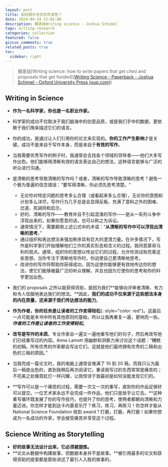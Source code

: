 ```yaml
---
layout: post
title: 如何提升论文的可读性？
date: 2024-04-24 22:02:00
description: 摘录自Writing science - Joshua Schimel
tags: writing research
categories: collection
featured: false
giscus_comments: true
related_posts: true
toc:
  sidebar: right
---
```


> 摘录自[Writing science: how to write papers that get cited and proposals that get funded]([Writing Science - Paperback - Joshua Schimel - Oxford University Press (oup.com)](https://global.oup.com/academic/product/writing-science-9780199760244?cc=us&lang=en&))

## Writing in Science

- **作为一名科学家，你也是一名职业作家。**

- 科学家的成功不仅取决于我们脑海中的创意品质，或是我们手中的数据，更依赖于我们用来描述它们的语言。

- 你的成功，是通过让人们引用你的论文来实现的。**你的工作产生影响**才是关键。成功不是来自于写作本身，而是来自于**有效的写作**。

- 当我需要优秀写作的例子时，我通常会去找各个领域的领导者——他们大多写作出色。他们能够用清晰有效的语言表达自己的想法，这种语言能够与广泛的听众进行沟通。
- 是清晰的思考导致清晰的写作吗？或者，清晰的写作导致清晰的思考？避免一个极为普遍的信念错误：“要写得清晰，你必须先思考清楚。“
  - 无论你对特定问题的思考多么合理（或看起来多么合理），无论你的意图和计划多么详尽，写作行为几乎总是会显得反叛，充满了意料之外的困难、岔道、死胡同和启示。
  - 好的、清晰的写作——教育并且不引起混淆的写作——是从一系列斗争中浮现出来的，如果你愿意的话，也可以称之为诉讼。
  - 通常情况下，需要颠倒上述公式中的术语：“**从清晰的写作中可以浮现出清晰的思考**。”
  - 通过组织和表达想法来强加秩序具有巨大的澄清力量。在许多情况下，写作是科学家们开始理解他们工作的真实形态和含义的过程。我同意蒙哥马利的观点。通常，组织你的思想以传达它们的过程，允许你测试和完善这些思想。当你专注于清晰地写作时，你迫使自己更清晰地思考。
  - 改进你的写作将帮助你获得成功，因为这使你能够更有效地传达你的想法，使它们能够被最广泛的听众理解，并且也因为它使你的思考和你的科学更加出色。
- 我们的 proposals 之所以能获得资助，是因为我们**能够向评审者清晰、有力和令人信服地表达我们的想法。**因此，**我们的成功不仅来源于这些想法本身的内在质量，还来源于我们传达想法的能力**。
- **作为作者，你的任务是让读者的工作变得轻松**{: style="color: red"}。这最后一点可能是本书中所有其他原则的基础，所以让我再重复一遍，更响亮一些。_**作者的工作是让读者的工作变得轻松**_。
- **改写是写作的本质**。专业作家会一遍又一遍地重写他们的句子，然后再改写他们已经重写过的内容。Anne Lamott 用幽默和洞察力来讨论这个话题：“糟糕的初稿。所有优秀的作家都会写出它们。这就是他们最终拥有优秀的二稿和出色的三稿的原因。”
- 当我完成一篇论文时，我的电脑上通常会堆满了 10 到 20 稿，而我只认为最后一稿是出色的，直到我稍后再次阅读它。重读我写过的东西常常是痛苦的；不完美之处像霓虹灯一样闪耀，让我惊讶于我最初是如何没能发现它们的。
- **写作可以是一个痛苦的过程，需要一次又一次的重写，直到你的作品足够好可以提交。一位艺术家永远不会完成一件作品，他们只是放手让它去。**这种重写循环既发展了你的写作技巧，也提升了你的思考，使两者都朝向清晰和力量迈进。你怎样才能到达卡内基音乐厅？练习，练习，再练习！你怎样才能从 National Science Foundation 收到 award？打磨，打磨，再打磨！如果你想成为一名成功的作家，学会接受痛苦并享受这个过程。

## Science Writing as Storytelling

- **好的故事无法设计出来，它必须被提炼。**
- **论文从数据中构建故事，但数据本身并不是故事。**被引用最多的论文和获得资助的提案都是那些讲述了最引人入胜的故事的。